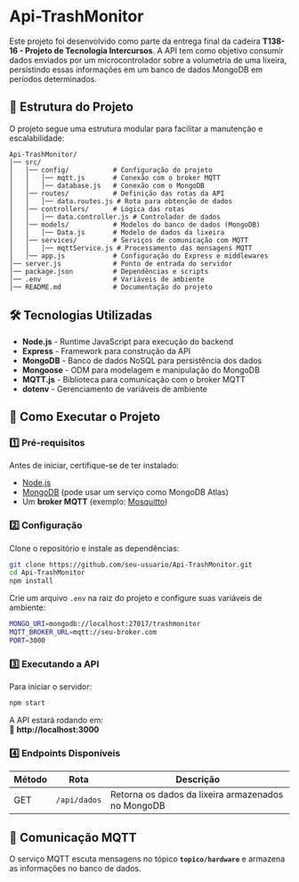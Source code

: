 # Api-TrashMonitor

Este projeto foi desenvolvido como parte da entrega final da cadeira **T138-16 - Projeto de Tecnologia Intercursos**. A API tem como objetivo consumir dados enviados por um microcontrolador sobre a volumetria de uma lixeira, persistindo essas informações em um banco de dados MongoDB em períodos determinados.

## 📁 Estrutura do Projeto

O projeto segue uma estrutura modular para facilitar a manutenção e escalabilidade:

```
Api-TrashMonitor/
│── src/
│   │── config/           # Configuração do projeto
│   │   │── mqtt.js       # Conexão com o broker MQTT
│   │   │── database.js   # Conexão com o MongoDB
│   │── routes/           # Definição das rotas da API
│   │   │── data.routes.js # Rota para obtenção de dados
│   │── controllers/      # Lógica das rotas
│   │   │── data.controller.js # Controlador de dados
│   │── models/           # Modelos do banco de dados (MongoDB)
│   │   │── Data.js       # Modelo de dados da lixeira
│   │── services/         # Serviços de comunicação com MQTT
│   │   │── mqttService.js # Processamento das mensagens MQTT
│   │── app.js            # Configuração do Express e middlewares
│── server.js             # Ponto de entrada do servidor
│── package.json          # Dependências e scripts
│── .env                  # Variáveis de ambiente
│── README.md             # Documentação do projeto
```

## 🛠️ Tecnologias Utilizadas

- **Node.js** - Runtime JavaScript para execução do backend
- **Express** - Framework para construção da API
- **MongoDB** - Banco de dados NoSQL para persistência dos dados
- **Mongoose** - ODM para modelagem e manipulação do MongoDB
- **MQTT.js** - Biblioteca para comunicação com o broker MQTT
- **dotenv** - Gerenciamento de variáveis de ambiente

## 🚀 Como Executar o Projeto

### 1️⃣ **Pré-requisitos**
Antes de iniciar, certifique-se de ter instalado:
- [Node.js](https://nodejs.org/)
- [MongoDB](https://www.mongodb.com/try/download/community) (pode usar um serviço como MongoDB Atlas)
- Um **broker MQTT** (exemplo: [Mosquitto](https://mosquitto.org/))

### 2️⃣ **Configuração**
Clone o repositório e instale as dependências:

```sh
git clone https://github.com/seu-usuario/Api-TrashMonitor.git
cd Api-TrashMonitor
npm install
```

Crie um arquivo `.env` na raiz do projeto e configure suas variáveis de ambiente:

```sh
MONGO_URI=mongodb://localhost:27017/trashmonitor
MQTT_BROKER_URL=mqtt://seu-broker.com
PORT=3000
```

### 3️⃣ **Executando a API**
Para iniciar o servidor:

```sh
npm start
```

A API estará rodando em:  
📌 **http://localhost:3000**

### 4️⃣ **Endpoints Disponíveis**
| Método | Rota         | Descrição |
|--------|-------------|-----------|
| GET    | `/api/dados` | Retorna os dados da lixeira armazenados no MongoDB |

## 📡 Comunicação MQTT
O serviço MQTT escuta mensagens no tópico **`topico/hardware`** e armazena as informações no banco de dados.
